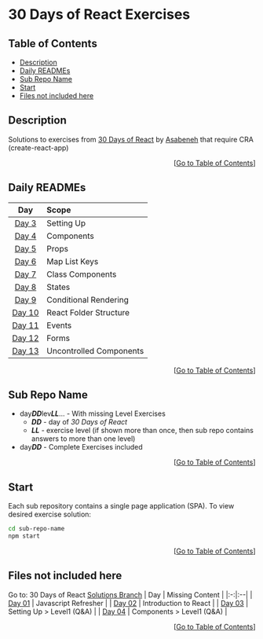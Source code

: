 <!-- omit in toc -->
# 30 Days of React Exercises

<!-- omit in toc -->
## Table of Contents
- [Description](#description)
- [Daily READMEs](#daily-readmes)
- [Sub Repo Name](#sub-repo-name)
- [Start](#start)
- [Files not included here](#files-not-included-here)

## Description
Solutions to exercises from [30 Days of React](https://github.com/Asabeneh/30-Days-Of-React) by [Asabeneh](https://github.com/Asabeneh) that require CRA (create-react-app)

<div align="right">[<a href="#table-of-contents">Go to Table of Contents</a>]</div>

## Daily READMEs
|                Day                | Scope                   |
| :-------------------------------: | :---------------------- |
| [Day 3](./day03lev0203/README.md) | Setting Up              |
| [Day 4](./day04lev0203/README.md) | Components              |
|    [Day 5](./day05/README.md)     | Props                   |
|    [Day 6](./day06/README.md)     | Map List Keys           |
|    [Day 7](./day07/README.md)     | Class Components        |
|    [Day 8](./day08/README.md)     | States                  |
|    [Day 9](./day09/README.md)     | Conditional Rendering   |
|    [Day 10](./day10/README.md)    | React Folder Structure  |
|    [Day 11](./day11/README.md)    | Events                  |
|    [Day 12](./day12/README.md)    | Forms                   |
|    [Day 13](./day13/README.md)    | Uncontrolled Components |

<div align="right">[<a href="#table-of-contents">Go to Table of Contents</a>]</div>

## Sub Repo Name
* day***DD***lev***LL***... - With missing Level Exercises
  * ***DD*** - day of *30 Days of React*
  * ***LL*** - exercise level (if shown more than once, then sub repo contains answers to more than one level)
* day***DD*** - Complete Exercises included

<div align="right">[<a href="#table-of-contents">Go to Table of Contents</a>]</div>

## Start
Each sub repository contains a single page application (SPA). To view desired exercise solution:
```bash
cd sub-repo-name
npm start
```
<div align="right">[<a href="#table-of-contents">Go to Table of Contents</a>]</div>

## Files not included here
Go to: 30 Days of React [Solutions Branch](https://github.com/idesmar/30-Days-Of-React/tree/exercise-solutions/solutions)
| Day | Missing Content |
|:-:|:--|
| [Day 01](https://github.com/idesmar/30-Days-Of-React/tree/exercise-solutions/solutions/day-01) | Javascript Refresher |
| [Day 02](https://github.com/idesmar/30-Days-Of-React/blob/exercise-solutions/solutions/day-02/exercise/answers.js) | Introduction to React |
| [Day 03](https://github.com/idesmar/30-Days-Of-React/blob/exercise-solutions/solutions/day-03/level1.js) | Setting Up > Level1 (Q&A) |
| [Day 04](https://github.com/idesmar/30-Days-Of-React/blob/exercise-solutions/solutions/day-04/level1.js) | Components > Level1 (Q&A) |

<div align="right">[<a href="#table-of-contents">Go to Table of Contents</a>]</div>
